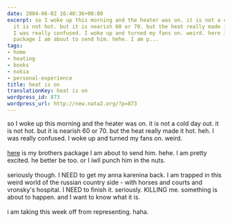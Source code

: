 ```yaml
---
date: 2004-06-02 16:40:36+00:00
excerpt: so I woke up this morning and the heater was on. it is not a cold day out.
  it is not hot. but it is nearish 60 or 70. but the heat really made it hot. heh.
  I was really confused. I woke up and turned my fans on. weird. here is my brothers
  package I am about to send him. hehe. I am p...
tags:
- home
- heating
- books
- nokia
- personal-experience
title: heat is on
translationKey: heat is on
wordpress_id: 873
wordpress_url: http://new.nata2.org/?p=873
---
```


so I woke up this morning and the heater was on. it is not a cold day out. it is not hot. but it is nearish 60 or 70. but the heat really made it hot. heh. I was really confused. I woke up and turned my fans on. weird. <br/><br/><a href="http://www.nata2.info/pictures/misc/phone_camera/photolog/1086193222-Nokia6600%28845%29.jpg">here</a> is my brothers package I am about to send him. hehe. I am pretty excited. he better be too. or I iwll punch him in the nuts. <br/><br/>seriously though. I NEED to get my anna karenina back. I am trapped in this weird world of the russian country side - with horses and courts and vronsky's hospital. I NEED to finish it. seriously. KILLING me. something is about to happen. and I want to know what it is. <Br><br/>i am taking this week off from representing. haha.
